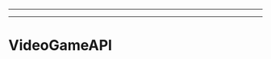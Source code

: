 -------------------------------------------------------
--------------------------------------------------------------------------------------------------
# VideoGameAPI
